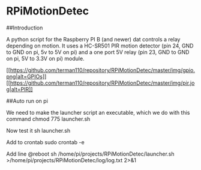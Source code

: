 RPiMotionDetec
===========

##Introduction

A python script for the Raspberry PI B (and newer) dat controls a relay depending on motion. It uses a HC-SR501 PIR motion detector (pin 24, GND to GND on pi, 5v to 5V on pi) and a one port 5V relay (pin 23, GND to GND on pi, 5V to 3.3V on pi) module.

[[https://github.com/terman110/repository/RPiMotionDetec/master/img/gpio.png|alt=GPIOs]]
[[https://github.com/terman110/repository/RPiMotionDetec/master/img/pir.jog|alt=PIR]]

##Auto run on pi

We need to make the launcher script an executable, which we do with this command
    chmod 775 launcher.sh

Now test it
    sh launcher.sh

Add to crontab
    sudo crontab -e

Add line
    @reboot sh /home/pi/projects/RPiMotionDetec/launcher.sh >/home/pi/projects/RPiMotionDetec/log/log.txt 2>&1
